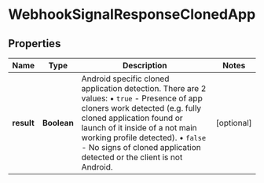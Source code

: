 

# WebhookSignalResponseClonedApp


## Properties

| Name | Type | Description | Notes |
|------------ | ------------- | ------------- | -------------|
|**result** | **Boolean** | Android specific cloned application detection. There are 2 values: • `true` - Presence of app cloners work detected (e.g. fully cloned application found or launch of it inside of a not main working profile detected). • `false` - No signs of cloned application detected or the client is not Android.  |  [optional] |



